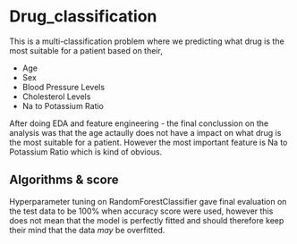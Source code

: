 # Drug_classification
This is a multi-classification problem where we predicting what drug is the most suitable for a patient based on their, 

* Age
* Sex
* Blood Pressure Levels
* Cholesterol Levels
* Na to Potassium Ratio


After doing EDA and feature engineering - the final conclussion on the analysis was that the age actaully does not have a impact on what drug is the most suitable
for a patient. However the most important feature is Na to Potassium Ratio which is kind of obvious.

## Algorithms & score 
Hyperparameter tuning on RandomForestClassifier gave final evaluation on the test data to be 100% when accuracy score were used, however 
this does not mean that the model is perfectly fitted and should therefore keep their mind that the data _may_ be overfitted.

